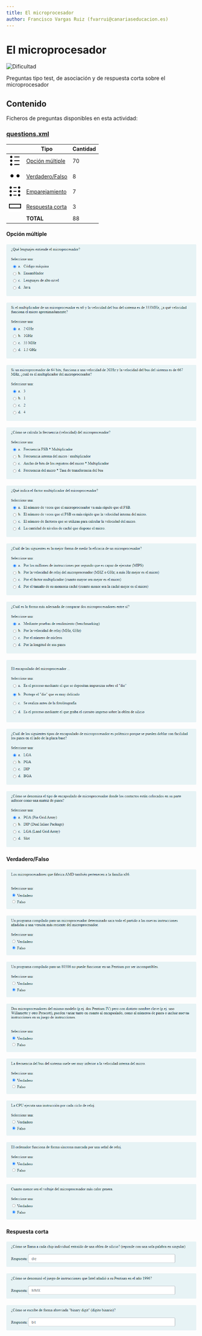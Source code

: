 ```yaml
---
title: El microprocesador
author: Francisco Vargas Ruiz (fvarrui@canariaseducacion.es)
---
```


# El microprocesador


![Dificultad](https://img.shields.io/badge/Dificultad-Media-yellow)


Preguntas tipo test, de asociación y de respuesta corta sobre el microprocesador

## Contenido

Ficheros de preguntas disponibles en esta actividad:


### [questions.xml](https://github.com/iescanarias/actividades/tree/main/hardware/microprocesador/el%20microprocesador/questions.xml)

|   | Tipo              | Cantidad                   |
| - | ----------------- | -------------------------- |
| ![multichoice](https://raw.githubusercontent.com/iescanarias/actividades/main/.actirepo/icons/multichoice.svg) | [Opción múltiple](#opción-múltiple) | 70 |
| ![truefalse](https://raw.githubusercontent.com/iescanarias/actividades/main/.actirepo/icons/truefalse.svg) | [Verdadero/Falso](#verdaderofalso) | 8 |
| ![matching](https://raw.githubusercontent.com/iescanarias/actividades/main/.actirepo/icons/matching.svg) | [Emparejamiento](#emparejamiento) | 7 |
| ![shortanswer](https://raw.githubusercontent.com/iescanarias/actividades/main/.actirepo/icons/shortanswer.svg) | [Respuesta corta](#respuesta-corta) | 3 |
|   | **TOTAL**         | 88 |


#### Opción múltiple


![arquitectura-x86_0.png](images/arquitectura-x86_0.png)

![calculo-velocidad-micro_0.png](images/calculo-velocidad-micro_0.png)

![calculo-velocidad-micro_1.png](images/calculo-velocidad-micro_1.png)

![calculo-velocidad-micro_2.png](images/calculo-velocidad-micro_2.png)

![calculo-velocidad-micro_3.png](images/calculo-velocidad-micro_3.png)

![cuanto-de-bueno-es-un-micro_0.png](images/cuanto-de-bueno-es-un-micro_0.png)

![cuanto-de-bueno-es-un-micro_1.png](images/cuanto-de-bueno-es-un-micro_1.png)

![encapsulado_0.png](images/encapsulado_0.png)

![encapsulado_1.png](images/encapsulado_1.png)

![encapsulado_2.png](images/encapsulado_2.png)



#### Verdadero/Falso


![aclaraciones_0.png](images/aclaraciones_0.png)

![aclaraciones_1.png](images/aclaraciones_1.png)

![arquitectura-x86_1.png](images/arquitectura-x86_1.png)

![tipos-de-nucleo_0.png](images/tipos-de-nucleo_0.png)

![velocidad-del-bus_0.png](images/velocidad-del-bus_0.png)

![velocidad-de-reloj_0.png](images/velocidad-de-reloj_0.png)

![velocidad-de-reloj_1.png](images/velocidad-de-reloj_1.png)

![voltaje-microprocesador_0.png](images/voltaje-microprocesador_0.png)



#### Respuesta corta


![fabricacion_0.png](images/fabricacion_0.png)

![nuevas-instrucciones_0.png](images/nuevas-instrucciones_0.png)

![registros_0.png](images/registros_0.png)




